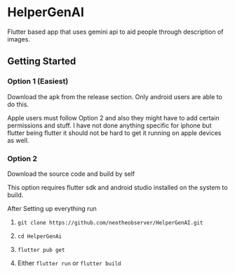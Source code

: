 # HelperGenAI

Flutter based app that uses gemini api to aid people through description of images.

## Getting Started

### Option 1 (Easiest)

Download the apk from the release section. Only android users are able to do this.

Apple users must follow Option 2 and also they might have to add certain permissions and stuff. I have not done anything specific for iphone but flutter being flutter it should not be hard to get it running on apple devices as well.

### Option 2

Download the source code and build by self

This option requires flutter sdk and android studio installed on the system to build.

After Setting up everything run

1. `git clone https://github.com/neotheobserver/HelperGenAI.git`

2. `cd HelperGenAi`

3. `flutter pub get`

4. Either `flutter run` or `flutter build`
